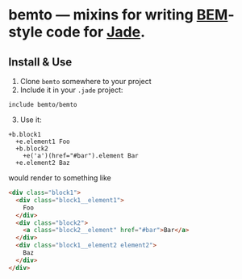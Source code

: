 # bemto — mixins for writing [BEM](http://bem.github.com/bem-method/pages/beginning/beginning.en.html)-style code for [Jade](http://jade-lang.com/).

## Install & Use

1. Clone `bemto` somewhere to your project
2. Include it in your `.jade` project:

```Jade
include bemto/bemto
```

3. Use it:

```Jade
+b.block1
  +e.element1 Foo
  +b.block2
    +e('a')(href="#bar").element Bar
  +e.element2 Baz
```

would render to something like

```HTML
<div class="block1">
  <div class="block1__element1">
    Foo
  </div>
  <div class="block2">
    <a class="block2__element" href="#bar">Bar</a>
  </div>
  <div class="block1__element2 element2">
    Baz
  </div>
</div>
```